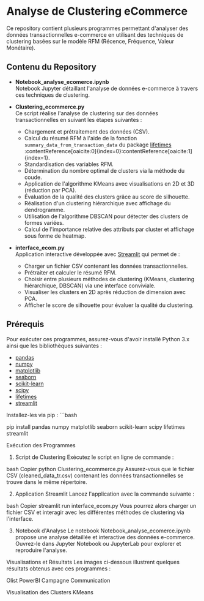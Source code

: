 # Analyse de Clustering eCommerce

Ce repository contient plusieurs programmes permettant d'analyser des données transactionnelles e-commerce en utilisant des techniques de clustering basées sur le modèle RFM (Récence, Fréquence, Valeur Monétaire).

## Contenu du Repository

- **Notebook_analyse_ecomerce.ipynb**  
  Notebook Jupyter détaillant l'analyse de données e-commerce à travers ces techniques de clustering. 
  
- **Clustering_ecommerce.py**  
  Ce script réalise l'analyse de clustering sur des données transactionnelles en suivant les étapes suivantes :
  - Chargement et prétraitement des données (CSV).
  - Calcul du résumé RFM à l'aide de la fonction `summary_data_from_transaction_data` du package [lifetimes](https://lifetimes.readthedocs.io/en/latest/) :contentReference[oaicite:0]{index=0}&#8203;:contentReference[oaicite:1]{index=1}.
  - Standardisation des variables RFM.
  - Détermination du nombre optimal de clusters via la méthode du coude.
  - Application de l'algorithme KMeans avec visualisations en 2D et 3D (réduction par PCA).
  - Évaluation de la qualité des clusters grâce au score de silhouette.
  - Réalisation d'un clustering hiérarchique avec affichage du dendrogramme.
  - Utilisation de l'algorithme DBSCAN pour détecter des clusters de formes variées.
  - Calcul de l'importance relative des attributs par cluster et affichage sous forme de heatmap.

- **interface_ecom.py**  
  Application interactive développée avec [Streamlit](https://streamlit.io/) qui permet de :
  - Charger un fichier CSV contenant les données transactionnelles.
  - Prétraiter et calculer le résumé RFM.
  - Choisir entre plusieurs méthodes de clustering (KMeans, clustering hiérarchique, DBSCAN) via une interface conviviale.
  - Visualiser les clusters en 2D après réduction de dimension avec PCA.
  - Afficher le score de silhouette pour évaluer la qualité du clustering.


## Prérequis

Pour exécuter ces programmes, assurez-vous d'avoir installé Python 3.x ainsi que les bibliothèques suivantes :

- [pandas](https://pandas.pydata.org/)
- [numpy](https://numpy.org/)
- [matplotlib](https://matplotlib.org/)
- [seaborn](https://seaborn.pydata.org/)
- [scikit-learn](https://scikit-learn.org/stable/)
- [scipy](https://www.scipy.org/)
- [lifetimes](https://lifetimes.readthedocs.io/en/latest/)
- [streamlit](https://streamlit.io/)

Installez-les via pip : ```bash

pip install pandas numpy matplotlib seaborn scikit-learn scipy lifetimes streamlit

Exécution des Programmes
1. Script de Clustering
Exécutez le script en ligne de commande :

bash
Copier
python Clustering_ecommerce.py
Assurez-vous que le fichier CSV (cleaned_data_tr.csv) contenant les données transactionnelles se trouve dans le même répertoire.

2. Application Streamlit
Lancez l'application avec la commande suivante :

bash
Copier
streamlit run interface_ecom.py
Vous pourrez alors charger un fichier CSV et interagir avec les différentes méthodes de clustering via l'interface.

3. Notebook d'Analyse
Le notebook Notebook_analyse_ecomerce.ipynb propose une analyse détaillée et interactive des données e-commerce. Ouvrez-le dans Jupyter Notebook ou JupyterLab pour explorer et reproduire l'analyse.

Visualisations et Résultats
Les images ci-dessous illustrent quelques résultats obtenus avec ces programmes :

Olist PowerBI Campagne Communication

Visualisation des Clusters KMeans
